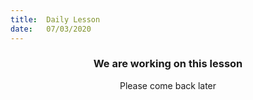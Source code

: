 ```yaml
---
title:  Daily Lesson
date:   07/03/2020
---
```


### <center>We are working on this lesson</center>
<center>Please come back later</center>